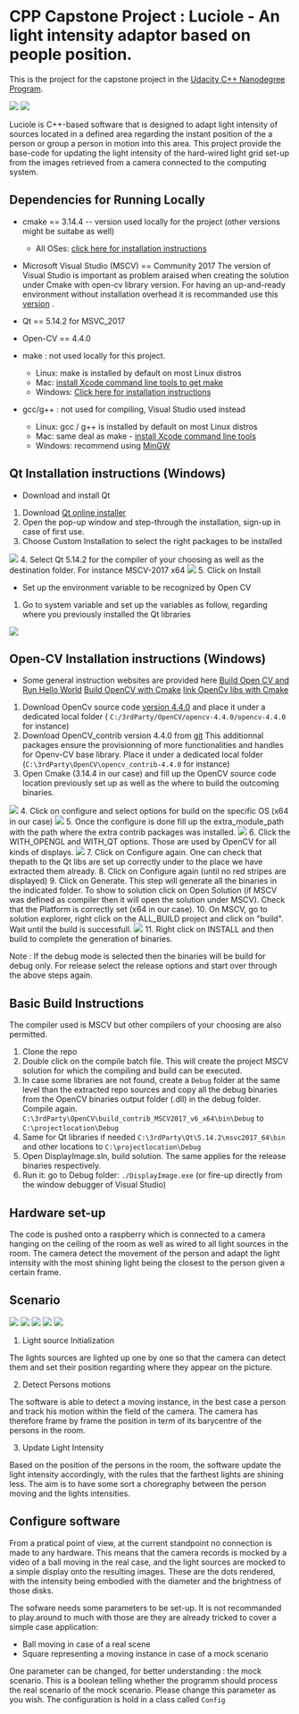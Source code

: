# CPP Capstone Project : Luciole - An light intensity adaptor based on people position.

This is the project for the capstone project in the [Udacity C++ Nanodegree Program](https://www.udacity.com/course/c-plus-plus-nanodegree--nd213).

<img src="images_room/instructions/rendering_realscene.gif"/>
<img src="images_room/instructions/rendering_mockscene.gif"/>

Luciole is C++-based software that is designed to adapt light intensity of sources located in a defined area regarding the instant position of the a person or group a person in motion into this area. This project provide the base-code for updating the light intensity of the hard-wired light grid set-up from the images retrieved from a camera connected to the computing system.

## Dependencies for Running Locally
* cmake == 3.14.4 -- version used locally for the project (other versions might be suitabe as well)
  * All OSes: [click here for installation instructions](https://cmake.org/install/)
* Microsoft Visual Studio (MSCV) == Community 2017
The version of Visual Studio is important as problem araised when creating the solution under Cmake  with open-cv library version. For having an up-and-ready environment without installation overhead it is recommanded use this [version](https://visualstudio.microsoft.com/fr/vs/older-downloads/) .
* Qt == 5.14.2 for MSVC_2017 

* Open-CV == 4.4.0


* make : not used locally for this project.
  * Linux: make is installed by default on most Linux distros
  * Mac: [install Xcode command line tools to get make](https://developer.apple.com/xcode/features/)
  * Windows: [Click here for installation instructions](http://gnuwin32.sourceforge.net/packages/make.htm)
* gcc/g++ : not used for compiling, Visual Studio used instead
  * Linux: gcc / g++ is installed by default on most Linux distros
  * Mac: same deal as make - [install Xcode command line tools](https://developer.apple.com/xcode/features/)
  * Windows: recommend using [MinGW](http://www.mingw.org/)

## Qt Installation instructions (Windows)
* Download and install Qt 
1. Download [Qt online installer](https://www.qt.io/download-qt-installer?hsCtaTracking=99d9dd4f-5681-48d2-b096-470725510d34%7C074ddad0-fdef-4e53-8aa8-5e8a876d6ab4)
2. Open the pop-up window and step-through the installation, sign-up in case of first use.
3. Choose Custom Installation to select the right packages to be installed
<img src="images_room/instructions/lib-installation/Qt/1.gif"/>
4. Select Qt 5.14.2 for the compiler of your choosing as well as the destination folder. For instance MSCV-2017 x64
<img src="images_room/instructions/lib-installation/Qt/2.gif"/>
5. Click on Install

* Set up the environment variable to be recognized by Open CV
1. Go to system variable and set up the variables as follow, regarding where you previously installed the Qt libraries
<img src="images_room/instructions/lib-installation/Qt/3.gif"/>

## Open-CV Installation instructions (Windows)
* Some general instruction websites are provided here 
[Build Open CV and Run Hello World](https://medium.com/@romualdorojo97/how-to-build-opencv-c-and-run-hello-world-example-2018-in-windows-63378fd16ab4)
[Build OpenCV with Cmake](https://cv-tricks.com/how-to/installation-of-opencv-4-1-0-in-windows-10-from-source/)
[link OpenCv libs with Cmake](https://stackoverflow.com/questions/13970377/configuring-an-c-opencv-project-with-cmake)

1. Download OpenCv source code [version 4.4.0](https://opencv.org/releases/) and place it under a dedicated local folder ( `C:/3rdParty/OpenCV/opencv-4.4.0/opencv-4.4.0` for instance)
2. Download OpenCV_contrib version 4.4.0 from [git](https://github.com/opencv/opencv_contrib/releases/tag/4.4.0)
This additionnal packages ensure the provisionning of more functionalities and handles for Openv-CV base library. Place it under a dedicated local folder (`C:\3rdParty\OpenCV\opencv_contrib-4.4.0` for instance)
3. Open Cmake (3.14.4 in our case) and fill up the OpenCV source code location previously set up as well as the where to build the outcoming binaries.
<img src="images_room/instructions/lib-installation/OpenCV/1.gif"/>
4. Click on configure and select options for build on the specific OS (x64 in our case)
<img src="images_room/instructions/lib-installation/OpenCV/3.gif"/>
5. Once the configure is done fill up the extra_module_path with the path where the extra contrib packages was installed.    
<img src="images_room/instructions/lib-installation/OpenCV/2.gif"/>
6. Click the WITH_OPENGL and WITH_QT options. Those are used by OpenCV for all kinds of displays.
<img src="images_room/instructions/lib-installation/OpenCV/4.gif"/>
7. Click on Configure again. One can check that thepath to the Qt libs are set up correctly under to the place we have extracted them already.
8. Click on Configure again (until no red stripes are displayed)
9. Click on Generate. This step will generate all the binaries in the indicated folder. To show to solution click on Open Solution (if MSCV was defined as compiler then it will open the solution under MSCV). Check that the Platform is correctly set (x64 in our case).
10. On MSCV, go to solution explorer, right click on the ALL_BUILD project and click on "build". Wait until the build is successfull.
<img src="images_room/instructions/lib-installation/OpenCV/5.gif"/>
11. Right click on INSTALL and then build to complete the generation of binaries.

Note : If the debug mode is selected then the binaries will be build for debug only. For release select the release options and start over through the above steps again.

## Basic Build Instructions
The compiler used is MSCV but other compilers of your choosing are also permitted.

1. Clone the repo
2. Double click on the compile batch file. This will create the project MSCV solution for which the compiling and build can be executed.
3. In case some libraries are not found, create a `Debug` folder at the same level than the extracted repo sources and copy all the debug binaries from the OpenCV binaries output folder (.dll) in the debug folder. Compile again.
`C:\3rdParty\OpenCV\build_contrib_MSCV2017_v6_x64\bin\Debug` to `C:\projectlocation\Debug`
4. Same for Qt libraries if needed 
`C:\3rdParty\Qt\5.14.2\msvc2017_64\bin` and other locations to `C:\projectlocation\Debug`
5. Open DisplayImage.sln, build solution.
The same applies for the release binaries respectively. 
6. Run it: go to Debug folder: `./DisplayImage.exe` (or fire-up directly from the window debugger of Visual Studio)

## Hardware set-up
The code is pushed onto a raspberry which is connected to a camera hanging on the ceiling of the room as well as wired to all light sources in the room. The camera detect the movement of the person and adapt the light intensity with the most shining light being the closest to the person given a certain frame.


## Scenario
<img src="images_room/instructions/minimovie_scenario/1.gif"/>
<img src="images_room/instructions/minimovie_scenario/2.gif"/>
<img src="images_room/instructions/minimovie_scenario/3.gif"/>
<img src="images_room/instructions/minimovie_scenario/4.gif"/>
<img src="images_room/instructions/minimovie_scenario/5.gif"/>

1. Light source Initialization

The lights sources are lighted up one by one so that the camera can detect them and set their position regarding where they appear on the picture.

2. Detect Persons motions

The software is able to detect a moving instance, in the best case a person and track his motion within the field of the camera. The camera has therefore frame by frame the position in term of its barycentre of the persons in the room.

3. Update Light Intensity

Based on the position of the persons in the room, the software update the light intensity accordingly, with the rules that the farthest lights are shining less. The aim is to have some sort a choregraphy between the person moving and the lights intensities.

## Configure software

From a pratical point of view, at the current standpoint no connection is made to any hardware. This means that the camera records is mocked by a video of a ball moving in the real case, and the light sources are mocked to a simple display onto the resulting images. These are the dots rendered, with the intensity being embodied with the diameter and the brightness of those disks. 

The sofware needs some parameters to be set-up. It is not recommanded to play.around to much with those are they are already tricked to cover a simple case application:
* Ball moving in case of a real scene
* Square representing a moving instance in case of a mock scenario

One parameter can be changed, for better understanding : the mock scenario. This is a boolean telling whether the programm should process the real scenario of the mock scenario. Please change this parameter as you wish. The configuration is hold in a class called `Config`

